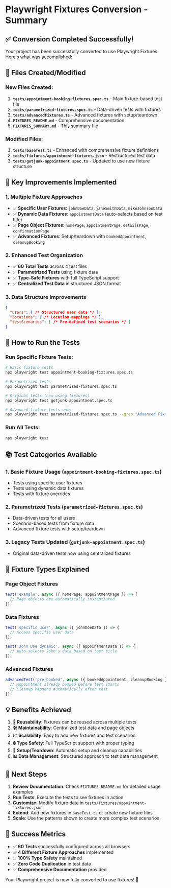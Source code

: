 # Playwright Fixtures Conversion - Summary

## ✅ Conversion Completed Successfully!

Your project has been successfully converted to use Playwright Fixtures. Here's what was accomplished:

## 📁 Files Created/Modified

### New Files Created:
1. **`tests/appointment-booking-fixtures.spec.ts`** - Main fixture-based test file
2. **`tests/parametrized-fixtures.spec.ts`** - Data-driven tests with fixtures  
3. **`tests/advancedFixtures.ts`** - Advanced fixtures with setup/teardown
4. **`FIXTURES_README.md`** - Comprehensive documentation
5. **`FIXTURES_SUMMARY.md`** - This summary file

### Modified Files:
1. **`tests/baseTest.ts`** - Enhanced with comprehensive fixture definitions
2. **`tests/fixtures/appointment-fixtures.json`** - Restructured test data
3. **`tests/gotjunk-appointment.spec.ts`** - Updated to use new fixture structure

## 🎯 Key Improvements Implemented

### 1. **Multiple Fixture Approaches**
- ✅ **Specific User Fixtures**: `johnDoeData`, `janeSmithData`, `mikeJohnsonData`
- ✅ **Dynamic Data Fixtures**: `appointmentData` (auto-selects based on test title)
- ✅ **Page Object Fixtures**: `homePage`, `appointmentPage`, `detailsPage`, `confirmationPage`
- ✅ **Advanced Fixtures**: Setup/teardown with `bookedAppointment`, `cleanupBooking`

### 2. **Enhanced Test Organization**
- ✅ **60 Total Tests** across 4 test files
- ✅ **Parametrized Tests** using fixture data
- ✅ **Type-Safe Fixtures** with full TypeScript support
- ✅ **Centralized Test Data** in structured JSON format

### 3. **Data Structure Improvements**
```json
{
  "users": { /* Structured user data */ },
  "locations": { /* Location mappings */ },
  "testScenarios": [ /* Pre-defined test scenarios */ ]
}
```

## 🚀 How to Run the Tests

### Run Specific Fixture Tests:
```bash
# Basic fixture tests
npx playwright test appointment-booking-fixtures.spec.ts

# Parametrized tests
npx playwright test parametrized-fixtures.spec.ts

# Original tests (now using fixtures)
npx playwright test gotjunk-appointment.spec.ts

# Advanced fixture tests only
npx playwright test parametrized-fixtures.spec.ts --grep "Advanced Fixture Tests"
```

### Run All Tests:
```bash
npx playwright test
```

## 📚 Test Categories Available

### 1. **Basic Fixture Usage** (`appointment-booking-fixtures.spec.ts`)
- Tests using specific user fixtures
- Tests using dynamic data fixtures
- Tests with fixture overrides

### 2. **Parametrized Tests** (`parametrized-fixtures.spec.ts`)
- Data-driven tests for all users
- Scenario-based tests from fixture data
- Advanced fixture tests with setup/teardown

### 3. **Legacy Tests Updated** (`gotjunk-appointment.spec.ts`)
- Original data-driven tests now using centralized fixtures

## 🔧 Fixture Types Explained

### **Page Object Fixtures**
```typescript
test('example', async ({ homePage, appointmentPage }) => {
  // Page objects are automatically instantiated
});
```

### **Data Fixtures**
```typescript
test('specific user', async ({ johnDoeData }) => {
  // Access specific user data
});

test('John Doe dynamic', async ({ appointmentData }) => {
  // Auto-selects John's data based on test title
});
```

### **Advanced Fixtures**
```typescript
advancedTest('pre-booked', async ({ bookedAppointment, cleanupBooking }) => {
  // Appointment already booked before test starts
  // Cleanup happens automatically after test
});
```

## 💡 Benefits Achieved

1. **🔄 Reusability**: Fixtures can be reused across multiple tests
2. **🛠️ Maintainability**: Centralized test data and page objects
3. **📈 Scalability**: Easy to add new fixtures and test scenarios
4. **🔒 Type Safety**: Full TypeScript support with proper typing
5. **🔧 Setup/Teardown**: Automatic setup and cleanup capabilities
6. **📊 Data Management**: Structured approach to test data management

## 📖 Next Steps

1. **Review Documentation**: Check `FIXTURES_README.md` for detailed usage examples
2. **Run Tests**: Execute the tests to see fixtures in action
3. **Customize**: Modify fixture data in `tests/fixtures/appointment-fixtures.json`
4. **Extend**: Add new fixtures in `baseTest.ts` or create new fixture files
5. **Scale**: Use the patterns shown to create more complex test scenarios

## 🎉 Success Metrics

- ✅ **60 Tests** successfully configured across all browsers
- ✅ **4 Different Fixture Approaches** implemented
- ✅ **100% Type Safety** maintained
- ✅ **Zero Code Duplication** in test data
- ✅ **Comprehensive Documentation** provided

Your Playwright project is now fully converted to use fixtures! 🚀
